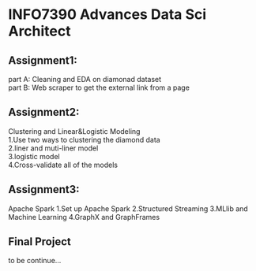 # INFO7390 Advances Data Sci Architect
## Assignment1:
part A: Cleaning and EDA on diamonad dataset  
part B: Web scraper to get the external link from a page
## Assignment2:
Clustering and Linear&Logistic Modeling  
1.Use two ways to clustering the diamond data  
2.liner and muti-liner model  
3.logistic model  
4.Cross-validate all of the models  
## Assignment3:
Apache Spark
1.Set up Apache Spark
2.Structured Streaming
3.MLlib and Machine Learning
4.GraphX and GraphFrames
## Final Project
to be continue...
